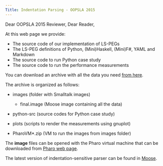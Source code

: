 ```yaml
---
Title: Indentation Parsing - OOPSLA 2015
---
```


Dear OOPSLA 2015 Reviewer, Dear Reader,

At this web page we provide:


-  The source code of our implementation of LS-PEGs
-  The LS-PEG definitions of Python, (Mini)Haskell, (Mini)F#, YAML and Markdown
-  The source code to run Python case study
-  The source code to run the performance measurements


You can download an archive with all the data you need [from here](http://scg.unibe.ch/download/jk/oopsla2015/data.zip). 


The archive is organized as follows:

-  images (folder with Smalltalk images)
	-  final.image (Moose image containing all the data)

-  python-src (source codes for Python case study)
-  plots (scripts to render the measurements using gnuplot)
-  PharoVM\*.zip (VM to run the images from images folder)


The **image** files can be opened with the Pharo virtual machine that can be downloaded from [Pharo web page](http://pharo.org/download).

The latest version of indentation-sensitive parser can be found in [Moose](http://www.moosetechnology.org/).
